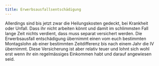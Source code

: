 ```yaml
---
title: Erwerbsausfallsentschädigung
---
```


Allerdings sind bis jetzt zwar die Heilungskosten gedeckt, bei Krankheit oder Unfall. Dass ihr nicht arbeiten könnt und damit im schlimmsten Fall lange Zeit nichts verdient, dass muss separat versichert werden. Die Erwerbsausfall entschädigung übernimmt einen vom euch bestimmten Montagslohn ab einer bestimmten Zeitdifferenz bis nach einem Jahr die IV übernimmt. Diese Versicherung ist aber relativ teuer und lohnt sich wohl erst wenn ihr ein regelmässiges Einkommen habt und darauf angewiesen seid.
